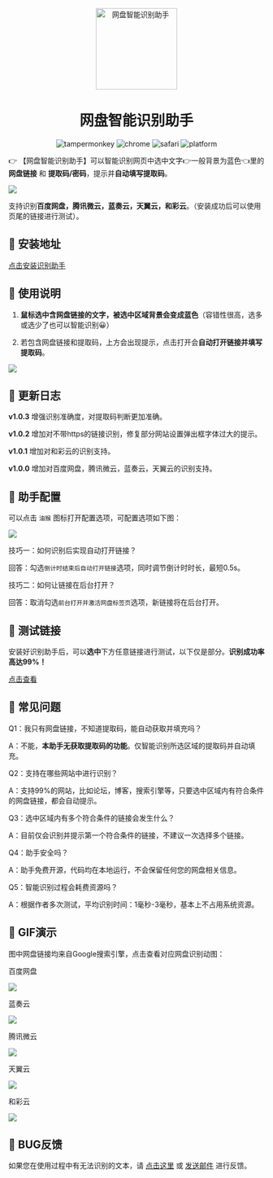 <p align="center">
  <a href="https://www.baiduyun.wiki">
    <img width="160" src="https://www.baiduyun.wiki/logo.png" alt="网盘智能识别助手">
  </a>
</p>

<h1 align="center">网盘智能识别助手</h1>

<p align="center">
  <img src="https://img.shields.io/badge/tamperMonkey-v4.8-brightgreen.svg" alt="tampermonkey">
  <img src="https://img.shields.io/badge/chrome%20x64-v76.0-brightgreen.svg" alt="chrome">
  <img src="https://img.shields.io/badge/safari%20-v12.0-brightgreen.svg" alt="safari">
  <img src="https://img.shields.io/badge/platform-Windows%20%7C%20Mac%20%7C%20Android-blue.svg" alt="platform">
</p>

👉 【网盘智能识别助手】可以智能识别网页中选中文字👉一般背景为蓝色👈里的 **网盘链接** 和 **提取码/密码**，提示并**自动填写提取码**。

![](https://i.loli.net/2021/03/06/Y3a6hEjzHxqXPWG.png)

支持识别**百度网盘，腾讯微云，蓝奏云，天翼云，和彩云**。（安装成功后可以使用页尾的链接进行测试）。

## 💽 安装地址

[点击安装识别助手](https://www.baiduyun.wiki/tool/install-panai.html)

## 📖 使用说明

1. **鼠标选中含网盘链接的文字，被选中区域背景会变成蓝色**（容错性很高，选多或选少了也可以智能识别😀）

2. 若包含网盘链接和提取码，上方会出现提示，点击打开会**自动打开链接并填写提取码**。

![](https://i.loli.net/2021/03/05/oqMDRTiIcBlYudv.png)

## 📖 更新日志

**v1.0.3** 增强识别准确度，对提取码判断更加准确。

**v1.0.2** 增加对不带https的链接识别，修复部分网站设置弹出框字体过大的提示。

**v1.0.1** 增加对和彩云的识别支持。

**v1.0.0** 增加对百度网盘，腾讯微云，蓝奏云，天翼云的识别支持。

## 🔧 助手配置

可以点击 `油猴` 图标打开配置选项，可配置选项如下图：

![](https://i.loli.net/2021/03/05/PVSUZyWoubFtQDx.png)

技巧一：如何识别后实现自动打开链接？

回答：勾选`倒计时结束后自动打开链接`选项，同时调节倒计时时长，最短0.5s。

技巧二：如何让链接在后台打开？

回答：取消勾选`前台打开并激活网盘标签页`选项，新链接将在后台打开。

## 🚀 测试链接

安装好识别助手后，可以**选中**下方任意链接进行测试，以下仅是部分。**识别成功率高达99%！**

[点击查看](https://www.baiduyun.wiki/tool/install-panai.html)

## 👻 常见问题

Q1：我只有网盘链接，不知道提取码，能自动获取并填充吗？

A：不能，**本助手无获取提取码的功能**。仅智能识别所选区域的提取码并自动填充。

Q2：支持在哪些网站中进行识别？

A：支持99%的网站，比如论坛，博客，搜索引擎等，只要选中区域内有符合条件的网盘链接，都会自动提示。

Q3：选中区域内有多个符合条件的链接会发生什么？

A：目前仅会识别并提示第一个符合条件的链接，<Color color="red">不建议一次选择多个链接</Color>。

Q4：助手安全吗？

A：助手免费开源，代码均在本地运行，不会保留任何您的网盘相关信息。

Q5：智能识别过程会耗费资源吗？

A：根据作者多次测试，平均识别时间：1毫秒-3毫秒，基本上不占用系统资源。

## 🎨 GIF演示

图中网盘链接均来自Google搜索引擎，点击查看对应网盘识别动图：

百度网盘

![](https://i.loli.net/2021/03/05/7NPZIk8buGmhF6S.gif)

蓝奏云

![](https://i.loli.net/2021/03/05/J4dTB5kwQnDab6R.gif)

腾讯微云

![](https://i.loli.net/2021/03/05/pOj4exrZcKhWiM1.gif)

天翼云

![](https://i.loli.net/2021/03/05/T7oku1FDbW6Kjye.gif)

和彩云

![](https://i.loli.net/2021/03/05/9k8GUqbDEOKxPor.gif)

## 💽  BUG反馈

如果您在使用过程中有无法识别的文本，请 [点击这里](https://wj.qq.com/s2/8150559/6c08/) 或 [发送邮件](mailto:mail@youxiaohou.com) 进行反馈。
